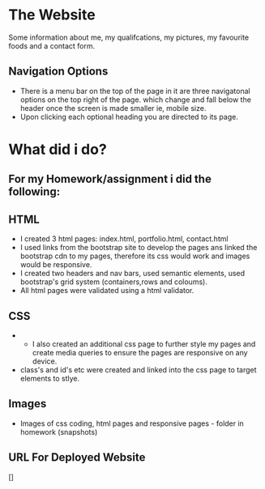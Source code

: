 # The Website

Some information about me, my qualifcations, my pictures, my favourite foods and a contact form.

## Navigation Options

- There is a menu bar on the top of the page in it are three navigatonal options on the top right of the page.
  which change and fall below the header once the screen is made smaller ie, mobile size.  
- Upon clicking each optional heading you are directed to its page. 

# What did i do?

## For my Homework/assignment i did the following:

## HTML
- I created 3 html pages: index.html, portfolio.html, contact.html
- I used links from the bootstrap site to develop the pages ans linked the bootstrap cdn to my pages, therefore its css would work and images would be responsive.
- I created two headers and nav bars, used semantic elements, used bootstrap's grid system (containers,rows and coloums).
- All html pages were validated using a html validator.
  
## CSS
- - I also created an additional css page to further style my pages and create media queries to ensure the pages are responsive on any device.
- class's and id's etc were created and linked into the css page to target elements to stlye. 

## Images
- Images of css coding, html pages and responsive pages - folder in homework (snapshots)

## URL For Deployed Website
[]